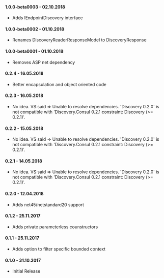 #### 1.0.0-beta0003 - 02.10.2018
* Adds IEndpointDiscovery interface

#### 1.0.0-beta0002 - 01.10.2018
* Renames DiscoveryReaderResponseModel to DiscoveryResponse

#### 1.0.0-beta0001 - 01.10.2018
* Removes ASP net dependency

#### 0.2.4 - 16.05.2018
* Better encapsulation and object oriented code

#### 0.2.3 - 16.05.2018
* No idea. VS said => Unable to resolve dependencies. 'Discovery 0.2.0' is not compatible with 'Discovery.Consul 0.2.1 constraint: Discovery (>= 0.2.1)'.

#### 0.2.2 - 15.05.2018
* No idea. VS said => Unable to resolve dependencies. 'Discovery 0.2.0' is not compatible with 'Discovery.Consul 0.2.1 constraint: Discovery (>= 0.2.1)'.

#### 0.2.1 - 14.05.2018
* No idea. VS said => Unable to resolve dependencies. 'Discovery 0.2.0' is not compatible with 'Discovery.Consul 0.2.1 constraint: Discovery (>= 0.2.1)'.

#### 0.2.0 - 12.04.2018
* Adds net45/netstandard20 support

#### 0.1.2 - 25.11.2017
* Adds private parameterless counstructors

#### 0.1.1 - 25.11.2017
* Adds option to filter specific bounded context

#### 0.1.0 - 31.10.2017
* Initial Release
